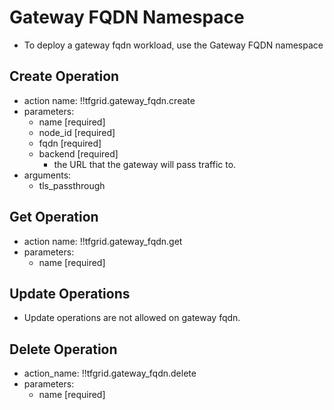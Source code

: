 # Gateway FQDN Namespace

- To deploy a gateway fqdn workload, use the Gateway FQDN namespace

## Create Operation

- action name: !!tfgrid.gateway_fqdn.create
- parameters:
  - name [required]
  - node_id [required]
  - fqdn [required]
  - backend [required]
    - the URL that the gateway will pass traffic to.
- arguments:
  - tls_passthrough

## Get Operation

- action name: !!tfgrid.gateway_fqdn.get
- parameters:
  - name [required]

## Update Operations

- Update operations are not allowed on gateway fqdn.

## Delete Operation

- action_name: !!tfgrid.gateway_fqdn.delete
- parameters:
  - name [required]
